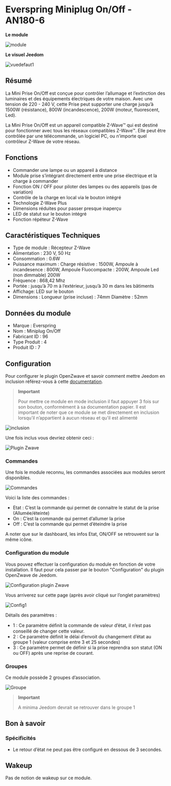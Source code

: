 # Everspring Miniplug On/Off - AN180-6

**Le module**

![module](images/everspring.AN180-6/module.jpg)

**Le visuel Jeedom**

![vuedefaut1](images/everspring.AN180-6/vuedefaut1.jpg)

## Résumé

La Mini Prise On/Off est conçue pour contrôler l’allumage et l’extinction des luminaires et des équipements électriques de votre maison. Avec une tension de 220 - 240 V, cette Prise peut supporter une charge jusqu’à 1500W (résistance), 800W (incandescence), 200W (moteur, fluorescent, Led).

La Mini Prise On/Off est un appareil compatible Z-Wave™ qui est destiné pour fonctionner avec tous les réseaux compatibles Z-Wave™. Elle peut être contrôlée par une télécommande, un logiciel PC, ou n’importe quel contrôleur Z-Wave de votre réseau.

## Fonctions

-   Commander une lampe ou un appareil à distance
-   Module prise s’intégrant directement entre une prise électrique et la charge à commander
-   Fonction ON / OFF pour piloter des lampes ou des appareils (pas de variation)
-   Contrôle de la charge en local via le bouton intégré
-   Technologie Z-Wave Plus
-   Dimensions réduites pour passer presque inaperçu
-   LED de statut sur le bouton intégré
-   Fonction répéteur Z-Wave

## Caractéristiques Techniques

-   Type de module : Récepteur Z-Wave
-   Alimentation : 230 V, 50 Hz
-   Consommation : 0.6W
-   Puissance maximum : Charge résistive : 1500W, Ampoule à incandesence : 800W, Ampoule Fluocompacte : 200W, Ampoule Led (non dimmable) 200W
-   Fréquence : 868,42 Mhz
-   Portée : jusqu’à 70 m à l’extérieur, jusqu’à 30 m dans les bâtiments
-   Affichage: LED sur le bouton
-   Dimensions : Longueur (prise incluse) : 74mm Diamètre : 52mm

## Données du module

-   Marque : Everspring
-   Nom : Miniplug On/Off
-   Fabricant ID : 96
-   Type Produit : 4
-   Produit ID : 7

## Configuration

Pour configurer le plugin OpenZwave et savoir comment mettre Jeedom en inclusion référez-vous à cette [documentation](../plugins/automation%20protocol/openzwave/).

> **Important**
>
> Pour mettre ce module en mode inclusion il faut appuyer 3 fois sur son bouton, conformément à sa documentation papier. Il est important de noter que ce module se met directement en inclusion lorsqu’il n’appartient à aucun réseau et qu’il est alimenté

![inclusion](images/everspring.AN180-6/inclusion.jpg)

Une fois inclus vous devriez obtenir ceci :

![Plugin Zwave](images/everspring.AN180-6/information.jpg)

### Commandes

Une fois le module reconnu, les commandes associées aux modules seront disponibles.

![Commandes](images/everspring.AN180-6/commandes.jpg)

Voici la liste des commandes :

-   Etat : C’est la commande qui permet de connaitre le statut de la prise (Allumée/éteinte)
-   On : C’est la commande qui permet d’allumer la prise
-   Off : C’est la commande qui permet d’éteindre la prise

A noter que sur le dashboard, les infos Etat, ON/OFF se retrouvent sur la même icône.

### Configuration du module

Vous pouvez effectuer la configuration du module en fonction de votre installation. Il faut pour cela passer par le bouton "Configuration" du plugin OpenZwave de Jeedom.

![Configuration plugin Zwave](images/plugin/bouton_configuration.jpg)

Vous arriverez sur cette page (après avoir cliqué sur l’onglet paramètres)

![Config1](images/everspring.AN180-6/config1.jpg)

Détails des paramètres :

-   1 : Ce paramètre déﬁnit la commande de valeur d’état, il n’est pas conseillé de changer cette valeur.
-   2 : Ce paramètre définit le délai d’envoit du changement d’état au groupe 1 (valeur comprise entre 3 et 25 secondes)
-   3 : Ce paramètre permet de définir si la prise reprendra son statut (ON ou OFF) après une reprise de courant.

### Groupes

Ce module possède 2 groupes d’association.

![Groupe](images/everspring.AN180-6/groupe.jpg)

> **Important**
>
> A minima Jeedom devrait se retrouver dans le groupe 1

## Bon à savoir

### Spécificités

-   Le retour d’état ne peut pas être configuré en dessous de 3 secondes.

## Wakeup

Pas de notion de wakeup sur ce module.
